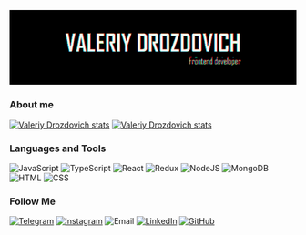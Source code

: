 ![Header](https://github.com/GooNext/goonext/blob/master/assets/glitchgg.gif)
### About me
  [![Valeriy Drozdovich stats](https://github-readme-stats.anuraghazra1.vercel.app/api?username=goonext&hide_border=true&title_color="4EB03F"&show_icons=true&card_width="50%"&include_all_commits=true&theme=highcontrast)](https://github.com/goonext)
  [![Valeriy Drozdovich stats](https://github-readme-stats.anuraghazra1.vercel.app/api?username=goonext&hide_border=true&title_color="4EB03F"&show_icons=true&card_width="50%"&include_all_commits=true&theme=highcontrast)](https://github.com/goonext)

### Languages and Tools
  ![JavaScript](https://img.shields.io/badge/-JavaScript-090909?style=for-the-badge&logo=JavaScript&logoColor=E9D54D)
  ![TypeScript](https://img.shields.io/badge/-TypeScript-090909?style=for-the-badge&logo=TypeScript&logoColor=017ACC)
  ![React](https://img.shields.io/badge/-React-090909?style=for-the-badge&logo=React&logoColor=00D8FF)
  ![Redux](https://img.shields.io/badge/-Redux-090909?style=for-the-badge&logo=Redux&logoColor=9371CB)
  ![NodeJS](https://img.shields.io/badge/-Nodejs-090909?style=for-the-badge&logo=Node.js&logoColor=6BBF47)
  ![MongoDB](https://img.shields.io/badge/-MongoDB-090909?style=for-the-badge&logo=MongoDB&logoColor=4EB03F)
  ![HTML](https://img.shields.io/badge/-HTML-090909?style=for-the-badge&logo=HTML5&logoColor=F16625)
  ![CSS](https://img.shields.io/badge/-CSS-090909?style=for-the-badge&logo=CSS3&logoColor=2A65F0)

### Follow Me
[![Telegram](https://img.shields.io/badge/-Telegram-090909?style=for-the-badge&logo=telegram&logoColor=27A0D9)](https://msng.link/o/?go_next=tg)
[![Instagram](https://img.shields.io/badge/-Instagram-090909?style=for-the-badge&logo=instagram&logoColor=C92F9C)](https://www.instagram.com/go___next/)
![Email](https://img.shields.io/badge/-valeracool133@gmail.com-090909?style=for-the-badge&logo=gmail&logoColor=EA4335)
[![LinkedIn](https://img.shields.io/badge/-Linkedin-090909?style=for-the-badge&logo=linkedin&logoColor=0A66C2)](https://www.linkedin.com/in/valery-drozdovich-23b83518b/)
[![GitHub](https://img.shields.io/badge/-GitHub-090909?style=for-the-badge&logo=github&logoColor=FFFFFF)](https://github.com/GooNext)
